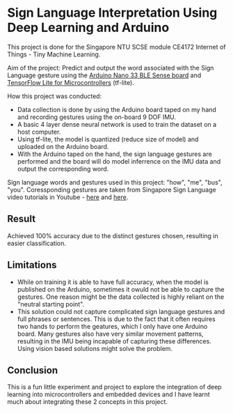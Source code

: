# Sign Language Interpretation Using Deep Learning and Arduino
This project is done for the Singapore NTU SCSE module CE4172 Internet of Things - Tiny Machine Learning. 

Aim of the project: Predict and output the word associated with the Sign Language gesture using the [Arduino Nano 33 BLE Sense board](https://store-usa.arduino.cc/products/arduino-nano-33-ble-sense) and [TensorFlow Lite for Microcontrollers](https://www.tensorflow.org/lite/microcontrollers) (tf-lite).

How this project was conducted:
- Data collection is done by using the Arduino board taped on my hand and recording gestures using the on-board 9 DOF IMU.
- A basic 4 layer dense neural network is used to train the dataset on a host computer.
- Using tf-lite, the model is quantized (reduce size of model) and uploaded on the Arduino board. 
- With the Arduino taped on the hand, the sign language gestures are performed and the board will do model inferrence on the IMU data and output the corresponding word.

Sign language words and gestures used in this project: "how", "me", "bus", "you".
Coressponding gestures are taken from Singapore Sign Language video tutorials in Youtube - [here](https://www.youtube.com/watch?v=AT4pSTXxI5U&t=1s) and [here](https://www.youtube.com/watch?v=-PJOW098IKE).

## Result
Achieved 100% accuracy due to the distinct gestures chosen, resulting in easier classification.

## Limitations
- While on training it is able to have full accuracy, when the model is published on the Arduino, sometimes it owuld not be able to capture the gestures. One reason might be the data collected is highly reliant on the "neutral starting point". 
- This solution could not capture complicated sign language gestures and full phrases or sentences. This is due to the fact that it often requires two hands to perform the geatures, which I only have one Arduino board. Many gestures also have very similar movement patterns, resulting in the IMU being incapable of capturing these differences. Using vision based solutions might solve the problem.

## Conclusion
This is a fun little experiment and project to explore the integration of deep learning into microcontrollers and embedded devices and I have learnt much about integrating these 2 concepts in this project.
